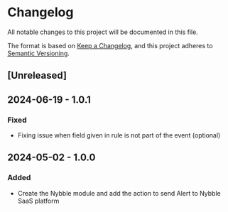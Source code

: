 # Changelog

All notable changes to this project will be documented in this file.

The format is based on [Keep a Changelog](https://keepachangelog.com/en/1.0.0/),
and this project adheres to [Semantic Versioning](https://semver.org/spec/v2.0.0.html).

## [Unreleased]

## 2024-06-19 - 1.0.1

### Fixed

- Fixing issue when field given in rule is not part of the event (optional)

## 2024-05-02 - 1.0.0

### Added

- Create the Nybble module and add the action to send Alert to Nybble SaaS platform